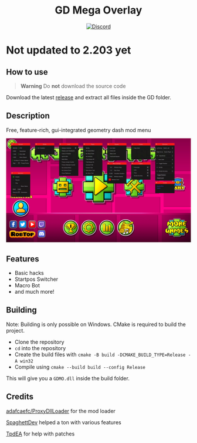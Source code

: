 <div align="center">
  
# GD Mega Overlay
[![Discord](https://img.shields.io/badge/Discord-white?style=flat&logo=discord)](https://discord.gg/nbDjEg7SSU)
</div>

# Not updated to 2.203 yet

## How to use

> **Warning**
> Do __not__ download the source code

Download the latest [release](https://github.com/maxnut/GDMegaOverlay/releases/latest) and extract all files inside the GD folder.

## Description

Free, feature-rich, gui-integrated geometry dash mod menu

![Menu screen](/img/screen.jpg)

## Features

* Basic hacks
* Startpos Switcher
* Macro Bot
* and much more!

## Building
Note: Building is only possible on Windows.
CMake is required to build the project.

* Clone the repository
* `cd` into the repository
* Create the build files with `cmake -B build -DCMAKE_BUILD_TYPE=Release -A win32`
* Compile using `cmake --build build --config Release`

This will give you a `GDMO.dll` inside the build folder.

## Credits

[adafcaefc/ProxyDllLoader](https://github.com/adafcaefc/ProxyDllLoader) for the mod loader

[SpaghettDev](https://github.com/SpaghettDev) helped a ton with various features

[TpdEA](https://github.com/TpdeaX) for help with patches
